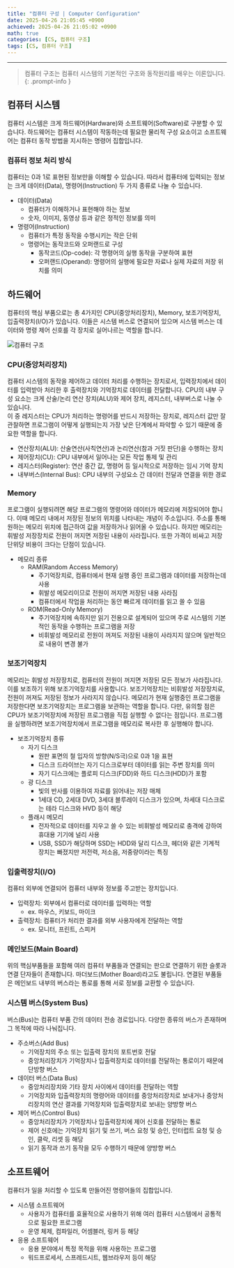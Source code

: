 ```yaml
--- 
title: "컴퓨터 구성 | Computer Configuration" 
date: 2025-04-26 21:05:45 +0900
achieved: 2025-04-26 21:05:02 +0900
math: true
categories: [CS, 컴퓨터 구조]
tags: [CS, 컴퓨터 구조]
---
```

---------- 	
> 컴퓨터 구조는 컴퓨터 시스템의 기본적인 구조와 동작원리를 배우는 이론입니다. 
{: .prompt-info } 

## **컴퓨터 시스템**
컴퓨터 시스템은 크게 하드웨어(Hardware)와 소프트웨어(Software)로 구분할 수 있습니다. 하드웨어는 컴퓨터 시스템이 작동하는데 필요한 물리적 구성 요소이고 소프트웨어는 컴퓨터 동작 방법을 지시하는 명령어 집합입니다. 

### **컴퓨터 정보 처리 방식**
컴퓨터는 0과 1로 표현된 정보만을 이해할 수 있습니다. 따라서 컴퓨터에 입력되는 정보는 크게 데이터(Data), 명령어(Instruction) 두 가지 종류로 나눌 수 있습니다.  
- 데이터(Data)
    - 컴퓨터가 이해하거나 표현해야 하는 정보
    - 숫자, 이미지, 동영상 등과 같은 정적인 정보를 의미 
- 명령어(Instruction)
    - 컴퓨터가 특정 동작을 수행시키는 작은 단위
    - 명령어는 동작코드와 오퍼랜드로 구성
        - 동작코드(Op-code): 각 명령어의 실행 동작을 구분하여 표현
        - 오퍼랜드(Operand): 명령어의 실행에 필요한 자료나 실제 자료의 저장 위치를 의미 

## **하드웨어**

컴퓨터의 핵심 부품으로는 총 4가지인 CPU(중앙처리장치), Memory, 보조기억장치, 입출력장치(I/O)가 있습니다. 이들은 시스템 버스로 연결되어 있으며 시스템 버스는 데이터와 명령 제어 신호를 각 장치로 실어나르는 역할을 합니다. 

![컴퓨터 구조](https://img1.daumcdn.net/thumb/R1280x0/?scode=mtistory2&fname=https%3A%2F%2Fblog.kakaocdn.net%2Fdn%2FbjXThF%2FbtrS5PqX9o1%2Fp7Culq9hqqNsMEFMGTQYo0%2Fimg.png)

### **CPU(중앙처리장치)**
컴퓨터 시스템의 동작을 제어하고 데이터 처리를 수행하는 장치로서, 입력장치에서 데이터를 입력받아 처리한 후 출력장치와 기억장치로 데이터를 전달합니다. CPU의 내부 구성 요소는 크게 산술/논리 연산 장치(ALU)와 제어 장치, 레지스터, 내부버스로 나눌 수 있습니다. <br>
이 중 레지스터는 CPU가 처리하는 명령어를 반드시 저장하는 장치로, 레지스터 값만 잘 관찰하면 프로그램이 어떻게 실행되는지 가장 낮은 단계에서 파악할 수 있기 때문에 중요한 역할을 합니다. 

- 연산장치(ALU): 산술연산(사칙연산)과 논리연산(참과 거짓 판단)을 수행하는 장치
- 제어장치(CU): CPU 내부에서 일어나는 모든 작업 통제 및 관리
- 레지스터(Register): 연산 중간 값, 명령어 등 일시적으로 저장하는 임시 기억 장치 
- 내부버스(Internal Bus): CPU 내부의 구성요소 간 데이터 전달과 연결을 위한 경로

### **Memory**
프로그램이 실행되려면 해당 프로그램의 명령어와 데이터가 메모리에 저장되어야 합니다. 이때 메모리 내에서 저장된 정보의 위치를 나타내는 개념이 주소입니다. 주소를 통해 원하는 메모리 위치에 접근하여 값을 저장하거나 읽어올 수 있습니다. 하지만 메모리는 휘발성 저장장치로 전원이 꺼지면 저장된 내용이 사라집니다. 또한 가격이 비싸고 저장 단위당 비용이 크다는 단점이 있습니다. 

- 메모리 종류
    - RAM(Random Access Memory)
        - 주기억장치로, 컴퓨터에서 현재 실행 중인 프로그램과 데이터를 저장하는데 사용
        - 휘발성 메모리이므로 전원이 꺼지면 저장된 내용 사라짐
        - 컴퓨터에서 작업을 처리하는 동안 빠르게 데이터를 읽고 쓸 수 있음
    - ROM(Read-Only Memory)
        - 주기억장치에 속하지만 읽기 전용으로 설계되어 있으며 주로 시스템의 기본적인 동작을 수행하는 프로그램을 저장
        - 비휘발성 메모리로 전원이 꺼져도 저장된 내용이 사라지지 않으며 일반적으로 내용이 변경 불가

### **보조기억장치**
메모리는 휘발성 저장장치로, 컴퓨터의 전원이 꺼지면 저장된 모든 정보가 사라집니다. 이를 보조하기 위해 보조기억장치를 사용합니다. 보조기억장치는 비휘발성 저장장치로, 전원이 꺼져도 저장된 정보가 사라지지 않습니다. 메모리가 현재 실행중인 프로그램을 저장한다면 보조기억장치는 프로그램을 보관하는 역할을 합니다. 다만, 유의할 점은 CPU가 보조기억장치에 저장된 프로그램을 직접 실행할 수 없다는 점입니다. 프로그램을 실행하려면 보조기억장치에서 프로그램을 메모리로 복사한 후 실행해야 합니다. 

- 보조기억장치 종류
    - 자기 디스크
        - 원판 표면의 철 입자의 방향(N/S극)으로 0과 1을 표현
        - 디스크 드라이브는 자기 디스크로부터 데이터를 읽는 주변 장치를 의미 
        - 자기 디스크에는 플로피 디스크(FDD)와 하드 디스크(HDD)가 포함
    - 광 디스크
        - 빛의 반사를 이용하여 자료를 읽어내는 저장 매체
        - 1세대 CD, 2세대 DVD, 3세대 블루레이 디스크가 있으며, 차세대 디스크로는 테라 디스크와 HVD 등이 해당
    - 플래시 메모리
        - 전자적으로 데이터를 지우고 쓸 수 있는 비휘발성 메모리로 충격에 강하여 휴대용 기기에 널리 사용
        - USB, SSD가 해당하며 SSD는 HDD와 달리 디스크, 헤더와 같은 기계적 장치는 빠졌지만 저전력, 저소음, 저중량이라는 특징

### **입출력장치(I/O)**
컴퓨터 외부에 연결되어 컴퓨터 내부와 정보를 주고받는 장치입니다. 

- 입력장치: 외부에서 컴퓨터로 데이터를 입력하는 역할
    - ex. 마우스, 키보드, 마이크
- 출력장치: 컴퓨터가 처리한 결과를 외부 사용자에게 전달하는 역할
    - ex. 모니터, 프린트, 스피커 

### **메인보드(Main Board)** 
위의 핵심부품들을 포함해 여러 컴퓨터 부품들과 연결되는 판으로 연결하기 위한 슬롯과 연결 단자들이 존재합니다. 마더보드(Mother Board)라고도 불립니다. 연결된 부품들은 메인보드 내부의 버스라는 통로를 통해 서로 정보를 교환할 수 있습니다. 

### **시스템 버스(System Bus)** 
버스(Bus)는 컴퓨터 부품 간의 데이터 전송 경로입니다. 다양한 종류의 버스가 존재하며 그 목적에 따라 나눠집니다. 

- 주소버스(Add Bus)
    - 기억장치의 주소 또는 입출력 장치의 포트번호 전달
    - 중앙처리장치가 기억장치나 입출력장치로 데이터를 전달하는 통로이기 때문에 단방향 버스 
- 데이터 버스(Data Bus)
    - 중앙처리장치와 기타 장치 사이에서 데이터를 전달하는 역할
    - 기억장치와 입출력장치의 명령어와 데이터를 중앙처리장치로 보내거나 중앙처리장치의 연산 결과를 기억장치와 입출력장치로 보내는 양방향 버스
- 제어 버스(Control Bus)
    - 중앙처리장치가 기억장치나 입출력장치에 제어 신호를 전달하는 통로
    - 제어 신호에는 기억장치 읽기 및 쓰기, 버스 요청 및 승인, 인터럽트 요청 및 승인, 클락, 리셋 등 해당
    - 읽기 동작과 쓰기 동작을 모두 수행하기 때문에 양방향 버스 

## **소프트웨어**
컴퓨터가 일을 처리할 수 있도록 만들어진  명령어들의 집합입니다. 

- 시스템 소프트웨어 
    - 사용자가 컴퓨터를 효율적으로 사용하기 위해 여러 컴퓨터 시스템에서 공통적으로 필요한 프로그램
    - 운영 체제, 컴파일러, 어셈블러, 링커 등 해당
- 응용 소프트웨어 
    - 응용 분야에서 특정 목적을 위해 사용하는 프로그램 
    - 워드프로세서, 스프레드시트, 웹브라우저 등이 해당